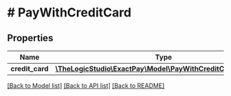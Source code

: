 # # PayWithCreditCard

## Properties

Name | Type | Description | Notes
------------ | ------------- | ------------- | -------------
**credit_card** | [**\TheLogicStudio\ExactPay\Model\PayWithCreditCardCreditCard**](PayWithCreditCardCreditCard.md) |  | [optional]

[[Back to Model list]](../../README.md#models) [[Back to API list]](../../README.md#endpoints) [[Back to README]](../../README.md)
